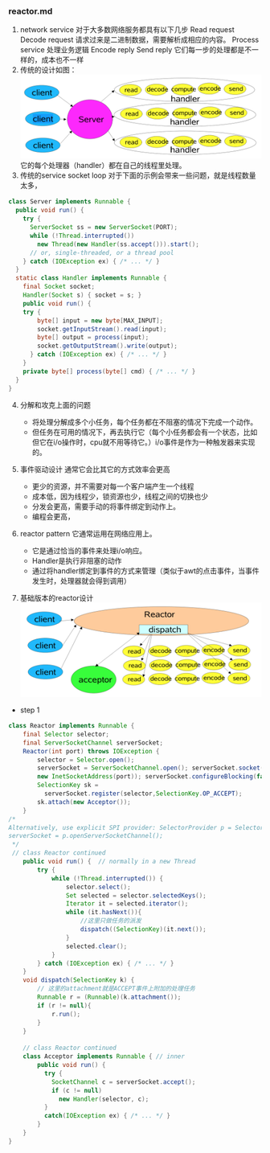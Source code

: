 ### reactor.md
1. network service
    对于大多数网络服务都具有以下几步
    Read request
    Decode request 请求过来是二进制数据，需要解析成相应的内容。
    Process service 处理业务逻辑
    Encode reply 
    Send reply
    它们每一步的处理都是不一样的，成本也不一样
2. 传统的设计如图：
![image](https://github.com/ilin0/study_node/raw/master/netty/image/reactor2018031201.png)
    它的每个处理器（handler）都在自己的线程里处理。
3. 传统的service socket loop
    对于下面的示例会带来一些问题，就是线程数量太多，
```java
class Server implements Runnable {
  public void run() {
    try {
      ServerSocket ss = new ServerSocket(PORT);
      while (!Thread.interrupted())
        new Thread(new Handler(ss.accept())).start();
      // or, single-threaded, or a thread pool
    } catch (IOException ex) { /* ... */ }
  }
  static class Handler implements Runnable {
    final Socket socket;
    Handler(Socket s) { socket = s; }
    public void run() {
    try {
        byte[] input = new byte[MAX_INPUT];
        socket.getInputStream().read(input);
        byte[] output = process(input);
        socket.getOutputStream().write(output);
      } catch (IOException ex) { /* ... */ }
    }
    private byte[] process(byte[] cmd) { /* ... */ }
  }
}
```

4. 分解和攻克上面的问题
    * 将处理分解成多个小任务，每个任务都在不阻塞的情况下完成一个动作。
    * 但任务在可用的情况下，再去执行它（每个小任务都会有一个状态，比如但它在i/o操作时，cpu就不用等待它。）i/o事件是作为一种触发器来实现的。

5. 事件驱动设计
    通常它会比其它的方式效率会更高
    * 更少的资源，并不需要对每一个客户端产生一个线程
    * 成本低，因为线程少，锁资源也少，线程之间的切换也少
    * 分发会更高，需要手动的将事件绑定到动作上。
    * 编程会更高，
6. reactor pattern
    它通常运用在网络应用上。
    * 它是通过恰当的事件来处理i/o响应。
    * Handler是执行非阻塞的动作
    * 通过将handler绑定到事件的方式来管理（类似于awt的点击事件，当事件发生时，处理器就会得到调用）
7. 基础版本的reactor设计
![image](https://github.com/ilin0/study_node/raw/master/netty/image/reactor2018031202.png)
* step 1
```java
class Reactor implements Runnable {
    final Selector selector;
    final ServerSocketChannel serverSocket;
    Reactor(int port) throws IOException {
        selector = Selector.open();
        serverSocket = ServerSocketChannel.open(); serverSocket.socket().bind(
        new InetSocketAddress(port)); serverSocket.configureBlocking(false);
        SelectionKey sk =
          serverSocket.register(selector,SelectionKey.OP_ACCEPT);
        sk.attach(new Acceptor());
    }
/*
Alternatively, use explicit SPI provider: SelectorProvider p = SelectorProvider.provider(); selector = p.openSelector();
serverSocket = p.openServerSocketChannel();
 */
 // class Reactor continued
    public void run() {  // normally in a new Thread
        try {
            while (!Thread.interrupted()) {
                selector.select();
                Set selected = selector.selectedKeys(); 
                Iterator it = selected.iterator(); 
                while (it.hasNext()){
                    //这里只做任务的派发
                    dispatch((SelectionKey)(it.next()); 
                }
                selected.clear(); 
            }
        } catch (IOException ex) { /* ... */ }
    }
    void dispatch(SelectionKey k) {
        // 这里的attachment就是ACCEPT事件上附加的处理任务
        Runnable r = (Runnable)(k.attachment()); 
        if (r != null){
            r.run();
        }
    }

    // class Reactor continued
    class Acceptor implements Runnable { // inner
        public void run() {
          try {
            SocketChannel c = serverSocket.accept();
            if (c != null)
              new Handler(selector, c);
          }
          catch(IOException ex) { /* ... */ }
        }
    } 
}
```
























